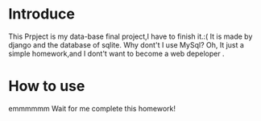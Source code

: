 # Introduce
This Prpject is my data-base final project,I have to finish it.:( 
It is made by django and the database of sqlite.
Why dont't I use MySql? Oh, It just a simple homework,and I dont't want to become a web depeloper .
# How to use
emmmmmm
Wait for me complete this homework!

